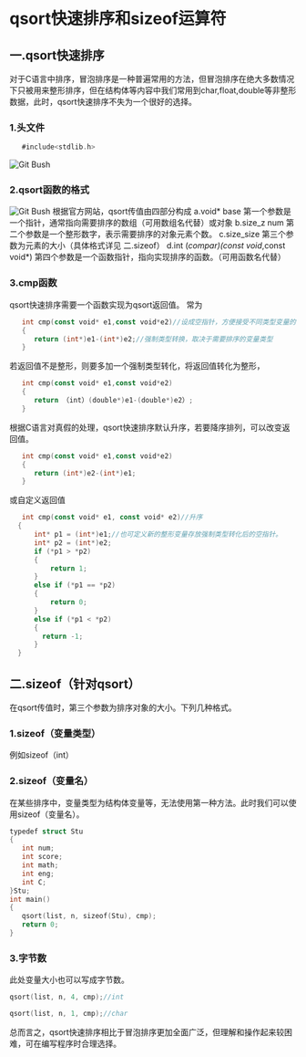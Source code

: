 # qsort快速排序和sizeof运算符
## 一.qsort快速排序
对于C语言中排序，冒泡排序是一种普遍常用的方法，但冒泡排序在绝大多数情况下只被用来整形排序，但在结构体等内容中我们常用到char,float,double等非整形数据，此时，qsort快速排序不失为一个很好的选择。
### 1.头文件
```go
   #include<stdlib.h>
```
![Git Bush](https://antansit.oss-cn-shanghai.aliyuncs.com/img/qsort1.png)
### 2.qsort函数的格式
![Git Bush](https://antansit.oss-cn-shanghai.aliyuncs.com/img/qsort2.png)
根据官方网站，qsort传值由四部分构成
a.void* base
第一个参数是一个指针，通常指向需要排序的数组（可用数组名代替）或对象
b.size_z num
第二个参数是一个整形数字，表示需要排序的对象元素个数。
c.size_size
第三个参数为元素的大小（具体格式详见 二.sizeof）
d.int (*compar)(const void*,const void*)
第四个参数是一个函数指针，指向实现排序的函数。（可用函数名代替）
### 3.cmp函数
qsort快速排序需要一个函数实现为qsort返回值。
常为
```go
   int cmp(const void* e1,const void*e2)//设成空指针，方便接受不同类型变量的地址。
   {
      return (int*)e1-(int*)e2;//强制类型转换，取决于需要排序的变量类型
   }
```
若返回值不是整形，则要多加一个强制类型转化，将返回值转化为整形，
```go
   int cmp(const void* e1,const void*e2)
   {
      return （int）(double*)e1-(double*)e2）;
   }
```
根据C语言对真假的处理，qsort快速排序默认升序，若要降序排列，可以改变返回值。
```go
   int cmp(const void* e1,const void*e2)
   {
      return (int*)e2-(int*)e1;
   }
```
或自定义返回值
```go
   int cmp(const void* e1, const void* e2)//升序
  {
	  int* p1 = (int*)e1;//也可定义新的整形变量存放强制类型转化后的空指针。
	  int* p2 = (int*)e2;
	  if (*p1 > *p2)
	  {
		  return 1;
	  }
	  else if (*p1 == *p2)
	  {
		  return 0;
	  }
	  else if (*p1 < *p2)
	  {
		return -1;
	  }
  }
```
## 二.sizeof（针对qsort）
在qsort传值时，第三个参数为排序对象的大小。下列几种格式。
### 1.sizeof（变量类型）
例如sizeof（int）
### 2.sizeof（变量名）
在某些排序中，变量类型为结构体变量等，无法使用第一种方法。此时我们可以使用sizeof（变量名）。
```go
typedef struct Stu
{
   int num;
   int score;
   int math;
   int eng;
   int C;
}Stu;
int main()
{
   qsort(list, n, sizeof(Stu), cmp);
   return 0;
}
```
### 3.字节数
此处变量大小也可以写成字节数。
```go
qsort(list, n, 4, cmp);//int
```
```go
qsort(list, n, 1, cmp);//char
```
总而言之，qsort快速排序相比于冒泡排序更加全面广泛，但理解和操作起来较困难，可在编写程序时合理选择。

